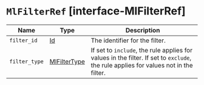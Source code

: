 # `MlFilterRef` [interface-MlFilterRef]

| Name | Type | Description |
| - | - | - |
| `filter_id` | [Id](./Id.md) | The identifier for the filter. |
| `filter_type` | [MlFilterType](./MlFilterType.md) | If set to `include`, the rule applies for values in the filter. If set to `exclude`, the rule applies for values not in the filter. |
